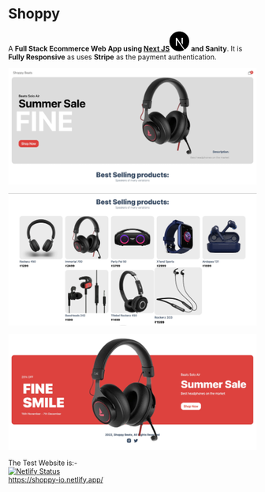 # Shoppy

A <b>Full Stack Ecommerce Web App using <a href="https://nextjs.org/">Next JS<img src="https://github.com/devicons/devicon/blob/master/icons/nextjs/nextjs-original.svg" alt="nextjs" width="40" height="40" /></a> and Sanity</b>. It is <b>Fully Responsive</b> as uses <b>Stripe</b> as the payment authentication.


![3](./assets/3.jpg)

![2](./assets/2.jpg)

![1](./assets/1.jpg)

The Test Website is:- 
<br />
[![Netlify Status](https://api.netlify.com/api/v1/badges/cc346e41-de48-4644-b9e1-03b7ff7f4a6d/deploy-status)](https://app.netlify.com/sites/shoppy-io/deploys)
<br />
https://shoppy-io.netlify.app/
